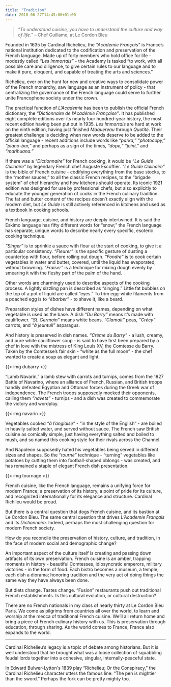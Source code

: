 ```yaml
---
title: "Tradition"
date: 2018-06-27T14:45:00+01:00
---
```


> _“To understand cuisine, you have to understand the culture and way of life.”_ – Chef Guillame, at Le Cordon Bleu

Founded in 1635 by Cardinal Richelieu, the _"Academie Français"_ is France’s national institution dedicated to the codification and preservation of the French language. Made up of forty members who hold office for life - modestly called _“Les Immortals”_ - the Academy is tasked “to work, with all possible care and diligence, to give certain rules to our language and to make it pure, eloquent, and capable of treating the arts and sciences.”

Richelieu, ever on the hunt for new and creative ways to consolidate power of the French monarchy, saw language as an instrument of policy - that centralizing the governance of the French language could serve to further unite Francophone society under the crown.

The practical function of _L'Academie_ has been to publish the official French dictionary, the _“Dictionnaire de l’Académie Française”_. It has published eight complete editions over its nearly four hundred-year history, the most recent edition having been put out in 1935. _Les Immortals_ are hard at work on the ninth edition, having just finished _Maquereau_ through _Quotité_. Their greatest challenge is deciding when new words deserve to be added to the official language - recent additions include words like _“parka,”_ _“photocopy,”_ _“piano-bar,”_ and perhaps as a sign of the times, _“dope,”_ _“joint,”_ and _“marihuana.”_

If there was a _“Dictionnaire”_ for French cooking, it would be _“Le Guide Culinaire”_ by legendary French chef Auguste Escoffier. _“Le Guide Culinaire”_ is the bible of French cuisine - codifying everything from the base stocks, to the “mother sauces,” to all the classic French recipes, to the “brigade system” of chef hierarchy and how kitchens should operate. Its iconic 1921 edition was designed for use by professional chefs, but also explicitly to educate the younger generation of cooks in the French culinary tradition. The fat and butter content of the recipes doesn’t exactly align with the modern diet, but _Le Guide_ is still actively referenced in kitchens and used as a textbook in cooking schools.

French language, cuisine, and history are deeply intertwined. It is said the Eskimo language has fifty different words for “snow;” the French language has separate, unique words to describe nearly every specific, esoteric cooking technique.

_“Singer”_ is to sprinkle a sauce with flour at the start of cooking, to give it a particular consistency. _“Fleurer”_ is the specific gesture of dusting a countertop with flour, before rolling out dough. _“Fondre”_ is to cook certain vegetables in water and butter, covered, until the liquid has evaporated, without browning. _“Fraiser”_ is a technique for mixing dough evenly by smearing it with the fleshy part of the palm of the hand.

Other words are charmingly used to describe aspects of the cooking process. A lightly sizzling pan is described as “singing.” Little fat bubbles on the top of a pot of liquid are called “eyes.” To trim egg-white filaments from a poached egg is to _“ébarber”_ - to shave it, like a beard. 

Preparation styles of dishes have different names, depending on what vegetable is used as the base. A dish _“Du Barry”_ means it’s made with cauliflower. _“St. Germain”_ means white beans. _“Clamait”_ peas, _“Crécy”_ carrots, and _“à jeuntuil”_ asparagus.

And history is preserved in dish names. _“Crème du Barry”_ - a lush, creamy, and pure white cauliflower soup - is said to have first been prepared by a chef in love with the mistress of King Louis XV, the Comtesse du Barry. Taken by the Comtesse’s fair skin - “white as the full moon” - the chef wanted to create a soup as elegant and light.

{{< img dubarry >}}

“Lamb Navarin,” a lamb stew with carrots and turnips, comes from the 1827 Battle of Navarino, where an alliance of French, Russian, and British troops handily defeated Egyptian and Ottoman forces during the Greek war of independence. The French troops supposedly mocked their opponents, calling them _“navets”_ - turnips - and a dish was created to commemorate the victory and wordplay.

{{< img navarin >}}

Vegetables cooked _“à l’anglaise”_ - “in the style of the English” - are boiled in heavily salted water, and served without sauce. The French saw British cuisine as comically simple, just having everything salted and boiled to mush, and so named this cooking style for their rivals across the Channel.

And Napoleon supposedly hated his vegetables being served in different sizes and shapes. So the _“tourné”_ technique - “turning” vegetables like potatoes by cutting them into football-shaped oblongs - was created, and has remained a staple of elegant French dish presentation.

{{< img tournage >}}

French cuisine, like the French language, remains a unifying force for modern France; a preservation of its history, a point of pride for its culture, and recognized internationally for its elegance and structure. Cardinal Richlieu would be proud.

But there is a central question that dogs French cuisine, and its bastion at Le Cordon Bleu. The same central question that drives _L’Academie Français_ and its _Dictionnaire_. Indeed, perhaps the most challenging question for modern French society.

How do you reconcile the preservation of history, culture, and tradition, in the face of modern social and demographic change? 

An important aspect of the culture itself is creating and passing down artifacts of its own preservation. French cuisine is an amber, trapping moments in history - beautiful Comtesses, idiosyncratic emperors, military victories - in the form of food. Each bistro becomes a museum, a temple; each dish a diorama; honoring tradition and the very act of doing things the same way they have always been done. 

But diets change. Tastes change. “Fusion” restaurants push out traditional French establishments. Is this cultural evolution, or cultural destruction?

There are no French nationals in my class of nearly thirty at Le Cordon Bleu Paris. We come as pilgrims from countries all over the world, to learn and worship at the mecca of traditional French cuisine.  We’ll all return home and bring a piece of French culinary history with us. This is preservation through education, through sharing. As the world comes to France, France also expands to the world.

---

Cardinal Richelieu’s legacy is a topic of debate among historians. But it is well understood that he brought what was a loose collection of squabbling feudal lords together into a cohesive, singular, internally-peaceful state. 

In Edward Bulwer-Lytton's 1839 play “Richelieu; Or the Conspiracy,” the Cardinal Richelieu character utters the famous line: “The pen is mightier than the sword.” Perhaps the fork can be pretty mighty too.